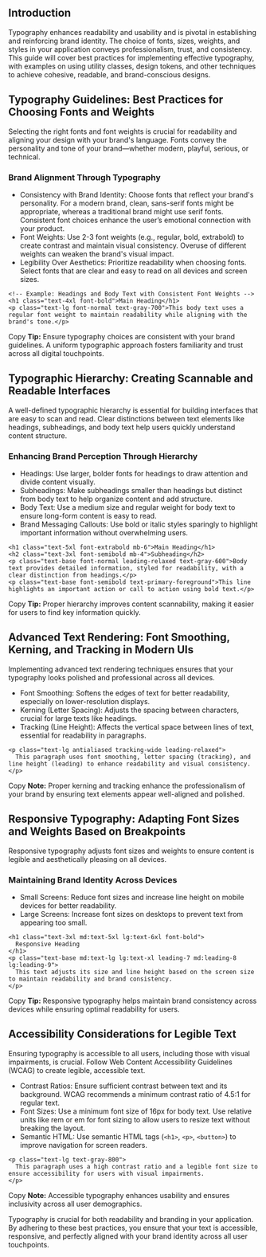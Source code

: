 ## Introduction


Typography enhances readability and usability and is pivotal in establishing and reinforcing brand identity. The choice of fonts, sizes, weights, and styles in your application conveys professionalism, trust, and consistency. This guide will cover best practices for implementing effective typography, with examples on using utility classes, design tokens, and other techniques to achieve cohesive, readable, and brand\-conscious designs.


## Typography Guidelines: Best Practices for Choosing Fonts and Weights


Selecting the right fonts and font weights is crucial for readability and aligning your design with your brand's language. Fonts convey the personality and tone of your brand—whether modern, playful, serious, or technical.


### Brand Alignment Through Typography


* Consistency with Brand Identity: Choose fonts that reflect your brand's personality. For a modern brand, clean, sans\-serif fonts might be appropriate, whereas a traditional brand might use serif fonts. Consistent font choices enhance the user’s emotional connection with your product.
* Font Weights: Use 2\-3 font weights (e.g., regular, bold, extrabold) to create contrast and maintain visual consistency. Overuse of different weights can weaken the brand's visual impact.
* Legibility Over Aesthetics: Prioritize readability when choosing fonts. Select fonts that are clear and easy to read on all devices and screen sizes.



```
<!-- Example: Headings and Body Text with Consistent Font Weights -->
<h1 class="text-4xl font-bold">Main Heading</h1>
<p class="text-lg font-normal text-gray-700">This body text uses a regular font weight to maintain readability while aligning with the brand's tone.</p>
```
Copy
**Tip:** Ensure typography choices are consistent with your brand guidelines. A uniform typographic approach fosters familiarity and trust across all digital touchpoints.


## Typographic Hierarchy: Creating Scannable and Readable Interfaces


A well\-defined typographic hierarchy is essential for building interfaces that are easy to scan and read. Clear distinctions between text elements like headings, subheadings, and body text help users quickly understand content structure.


### Enhancing Brand Perception Through Hierarchy


* Headings: Use larger, bolder fonts for headings to draw attention and divide content visually.
* Subheadings: Make subheadings smaller than headings but distinct from body text to help organize content and add structure.
* Body Text: Use a medium size and regular weight for body text to ensure long\-form content is easy to read.
* Brand Messaging Callouts: Use bold or italic styles sparingly to highlight important information without overwhelming users.



```
<h1 class="text-5xl font-extrabold mb-6">Main Heading</h1>
<h2 class="text-3xl font-semibold mb-4">Subheading</h2>
<p class="text-base font-normal leading-relaxed text-gray-600">Body text provides detailed information, styled for readability, with a clear distinction from headings.</p>
<p class="text-base font-semibold text-primary-foreground">This line highlights an important action or call to action using bold text.</p>
```
Copy
**Tip:** Proper hierarchy improves content scannability, making it easier for users to find key information quickly.


## Advanced Text Rendering: Font Smoothing, Kerning, and Tracking in Modern UIs


Implementing advanced text rendering techniques ensures that your typography looks polished and professional across all devices.


* Font Smoothing: Softens the edges of text for better readability, especially on lower\-resolution displays.
* Kerning (Letter Spacing): Adjusts the spacing between characters, crucial for large texts like headings.
* Tracking (Line Height): Affects the vertical space between lines of text, essential for readability in paragraphs.



```
<p class="text-lg antialiased tracking-wide leading-relaxed">
  This paragraph uses font smoothing, letter spacing (tracking), and line height (leading) to enhance readability and visual consistency.
</p>
```
Copy
**Note:** Proper kerning and tracking enhance the professionalism of your brand by ensuring text elements appear well\-aligned and polished.


## Responsive Typography: Adapting Font Sizes and Weights Based on Breakpoints


Responsive typography adjusts font sizes and weights to ensure content is legible and aesthetically pleasing on all devices.


### Maintaining Brand Identity Across Devices


* Small Screens: Reduce font sizes and increase line height on mobile devices for better readability.
* Large Screens: Increase font sizes on desktops to prevent text from appearing too small.



```
<h1 class="text-3xl md:text-5xl lg:text-6xl font-bold">
  Responsive Heading
</h1>
<p class="text-base md:text-lg lg:text-xl leading-7 md:leading-8 lg:leading-9">
  This text adjusts its size and line height based on the screen size to maintain readability and brand consistency.
</p>
```
Copy
**Tip:** Responsive typography helps maintain brand consistency across devices while ensuring optimal readability for users.


## Accessibility Considerations for Legible Text


Ensuring typography is accessible to all users, including those with visual impairments, is crucial. Follow Web Content Accessibility Guidelines (WCAG) to create legible, accessible text.


* Contrast Ratios: Ensure sufficient contrast between text and its background. WCAG recommends a minimum contrast ratio of 4\.5:1 for regular text.
* Font Sizes: Use a minimum font size of 16px for body text. Use relative units like rem or em for font sizing to allow users to resize text without breaking the layout.
* Semantic HTML: Use semantic HTML tags (`<h1>`, `<p>`, `<button>`) to improve navigation for screen readers.



```
<p class="text-lg text-gray-800">
  This paragraph uses a high contrast ratio and a legible font size to ensure accessibility for users with visual impairments.
</p>
```
Copy
**Note:** Accessible typography enhances usability and ensures inclusivity across all user demographics.


Typography is crucial for both readability and branding in your application. By adhering to these best practices, you ensure that your text is accessible, responsive, and perfectly aligned with your brand identity across all user touchpoints.

